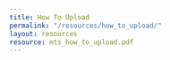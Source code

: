 ```yaml
---
title: How To Upload
permalink: "/resources/how_to_upload/"
layout: resources
resource: mts_how_to_upload.pdf
---
```



